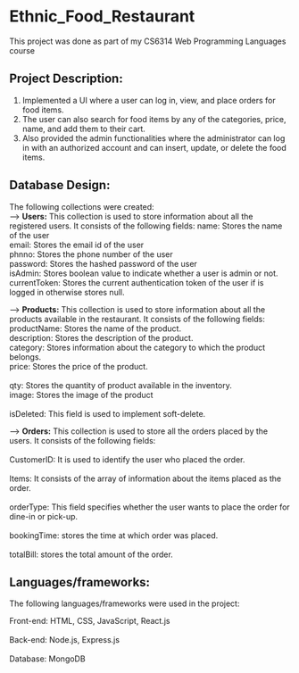 # Ethnic_Food_Restaurant
This project was done as part of my CS6314 Web Programming Languages course

## Project Description:
1. Implemented a UI where a user can log in, view, and place orders for food items.
2. The user can also search for food items by any of the categories, price, name, and add them to their cart.
3. Also provided the admin functionalities where the administrator can log in with an authorized account and can insert, update, or delete the food items.

## Database Design:
The following collections were created:<br />                                                                                  --> <strong>Users:</strong> This collection is used to store information about all the registered users. It consists of the following fields:
name: Stores the name of the user <br />
email: Stores the email id of the user<br /> 
phnno: Stores the phone number of the user<br /> 
password: Stores the hashed password of the user<br /> 
isAdmin: Stores boolean value to indicate whether a user is admin or not.<br />
currentToken: Stores the current authentication token of the user if is logged in otherwise stores null.<br /> 

--> <strong>Products:</strong> This collection is used to store information about all the products available in the restaurant. It consists of the following fields:<br /> 
productName: Stores the name of the product.<br /> 
description: Stores the description of the product.<br />
category: Stores information about the category to which the product belongs.<br />
price: Stores the price of the product.<br />  
qty: Stores the quantity of product available in the inventory.<br /> 
image: Stores the image of the product<br />  
isDeleted: This field is used to implement soft-delete.<br />  

--> <strong>Orders:</strong> This collection is used to store all the orders placed by the users. It consists of the following fields:<br />  
CustomerID: It is used to identify the user who placed the order. <br />  
Items: It consists of the array of information about the items placed as the order. <br />  
orderType: This field specifies whether the user wants to place the order for dine-in or pick-up. <br />  
bookingTime: stores the time at which order was placed. <br />  
totalBill: stores the total amount of the order. <br />  

## Languages/frameworks:
The following languages/frameworks were used in the project: <br />  

Front-end: HTML, CSS, JavaScript, React.js  <br />  
Back-end: Node.js, Express.js <br />  
Database: MongoDB <br />  


